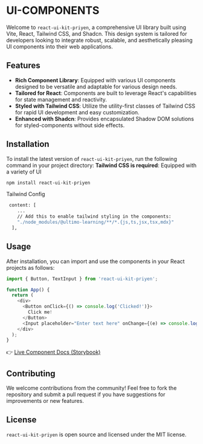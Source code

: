 
# UI-COMPONENTS

Welcome to `react-ui-kit-priyen`, a comprehensive UI library built using Vite, React, Tailwind CSS, and Shadcn. This design system is tailored for developers looking to integrate robust, scalable, and aesthetically pleasing UI components into their web applications.

## Features

- **Rich Component Library**: Equipped with various UI components designed to be versatile and adaptable for various design needs.
- **Tailored for React**: Components are built to leverage React's capabilities for state management and reactivity.
- **Styled with Tailwind CSS**: Utilize the utility-first classes of Tailwind CSS for rapid UI development and easy customization.
- **Enhanced with Shadcn**: Provides encapsulated Shadow DOM solutions for styled-components without side effects.

## Installation

To install the latest version of `react-ui-kit-priyen`, run the following command in your project directory:
**Tailwind CSS is required**: Equipped with a variety of UI
```bash
npm install react-ui-kit-priyen
```

Tailwind Config
```bash
 content: [
    ...
    // Add this to enable tailwind styling in the components:
    "./node_modules/@ultimo-learning/**/*.{js,ts,jsx,tsx,mdx}"
  ],
  ```

## Usage

After installation, you can import and use the components in your React projects as follows:

```javascript
import { Button, TextInput } from 'react-ui-kit-priyen';

function App() {
  return (
    <div>
      <Button onClick={() => console.log('Clicked!')}>
        Click me!
      </Button>
      <Input placeholder="Enter text here" onChange={(e) => console.log(e.target.value)} />
    </div>
  );
}
```

👉 [Live Component Docs (Storybook)](https://react-ui-kit-delta.vercel.app/)

## Contributing

We welcome contributions from the community! Feel free to fork the repository and submit a pull request if you have suggestions for improvements or new features.

## License

`react-ui-kit-priyen` is open source and licensed under the MIT license.
